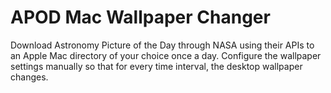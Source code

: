 # APOD Mac Wallpaper Changer

Download Astronomy Picture of the Day through NASA using their APIs to an Apple Mac directory of your choice once a day.  Configure the wallpaper settings manually so that for every time interval, the desktop wallpaper changes.
